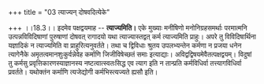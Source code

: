 +++
title = "03 त्याज्यन् दोषवदित्येके"

+++
।।18.3।। इदमेव पक्षद्वयमाह -- **त्याज्यमिति।** एके मुख्याः मनीषिणो
मनोनिग्रहसमर्थाः परमात्मनि उत्पन्नविविदिषाणां पुरुषाणां दोषवत् रागादयो
यथा त्याज्यास्तद्वत् कर्म त्याज्यमिति प्राहुः। अपरे तु विविदिषार्थिना
यज्ञादिकं न त्याज्यमिति वा प्राहुरित्यनुवर्तते। तथा च द्विविधाः श्रुतय
उपलभ्यन्तेन कर्मणा न प्रजया धनेन त्यागेनैके अमृतत्वमानशुःकुर्वन्नेवेह
कर्माणि जिजीविषेच्छतं समाः इत्याद्याः। अविद्वद्विषयमेवैतत्पक्षद्वयम्।
विदुषां तु कर्मसु प्रवृत्तिकारणस्याज्ञानस्य नष्टत्वात्स्वतःसिद्ध एव
त्याग इति न तान्प्रति कर्मविधिर्वा तत्त्यागविधिर्वा प्रवर्तते। यथोक्तंन
कर्माणि त्यजेद्योगी कर्मभिस्त्यज्यते ह्यसौ इति।
